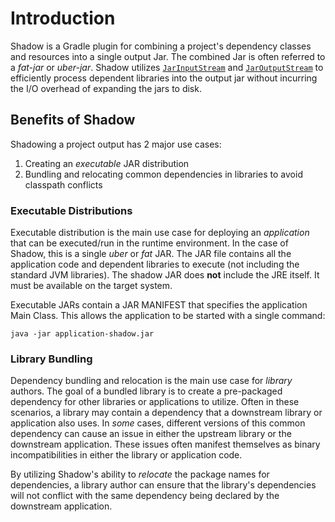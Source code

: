 # Introduction

Shadow is a Gradle plugin for combining a project's dependency classes and resources into a single
output Jar.
The combined Jar is often referred to a _fat-jar_ or _uber-jar_.
Shadow utilizes [`JarInputStream`](https://docs.oracle.com/javase/8/docs/api/java/util/jar/JarInputStream.html) and [`JarOutputStream`](https://docs.oracle.com/javase/8/docs/api/java/util/jar/JarOutputStream.html) to efficiently process dependent libraries
into the output jar without incurring the I/O overhead of expanding the jars to disk.

## Benefits of Shadow

Shadowing a project output has 2 major use cases:

1. Creating an _executable_ JAR distribution
1. Bundling and relocating common dependencies in libraries to avoid classpath conflicts

### Executable Distributions

Executable distribution is the main use case for deploying an _application_ that can be executed/run in the runtime
environment.
In the case of Shadow, this is a single _uber_ or _fat_ JAR.
The JAR file contains all the application code and dependent libraries to execute (not including the standard JVM
libraries).
The shadow JAR does **not** include the JRE itself.
It must be available on the target system.

Executable JARs contain a JAR MANIFEST that specifies the application Main Class.
This allows the application to be started with a single command:

```shell
java -jar application-shadow.jar
```

### Library Bundling

Dependency bundling and relocation is the main use case for _library_ authors.
The goal of a bundled library is to create a pre-packaged dependency for other libraries or applications to utilize.
Often in these scenarios, a library may contain a dependency that a downstream library or application also uses.
In _some_ cases, different versions of this common dependency can cause an issue in either the upstream library or
the downstream application.
These issues often manifest themselves as binary incompatibilities in either the library or application code.

By utilizing Shadow's ability to _relocate_ the package names for dependencies, a library author can ensure that the
library's dependencies will not conflict with the same dependency being declared by the downstream application.
